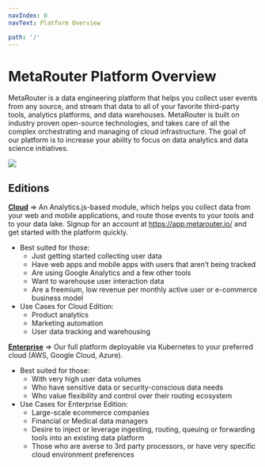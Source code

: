 ```yaml
---
navIndex: 0
navText: Platform Overview

path: '/'
---
```


# MetaRouter Platform Overview

MetaRouter is a data engineering platform that helps you collect user events from any source, and stream that data to all of your favorite third-party tools, analytics platforms, and data warehouses. MetaRouter is built on industry proven open-source technologies, and takes care of all the complex orchestrating and managing of cloud infrastructure. The goal of our platform is to increase your ability to focus on data analytics and data science initiatives.

<a href="https://cdn.metarouter.io/web/img/docs/content/platform_overview.png" target="_mr"><img src="https://cdn.metarouter.io/web/img/docs/content/platform_overview.png" /></a>

## Editions

**[Cloud](/cloud-edition/)** ⇒ An Analytics.js-based module, which helps you collect data from your web and mobile applications, and route those events to your tools and to your data lake. Signup for an account at https://app.metarouter.io/ and get started with the platform quickly.

- Best suited for those:
  - Just getting started collecting user data
  - Have web apps and mobile apps with users that aren’t being tracked
  - Are using Google Analytics and a few other tools
  - Want to warehouse user interaction data
  - Are a freemium, low revenue per monthly active user or e-commerce business model
- Use Cases for Cloud Edition:
  - Product analytics
  - Marketing automation
  - User data tracking and warehousing

**[Enterprise](/enterprise-edition/)** ⇒ Our full platform deployable via Kubernetes to your preferred cloud (AWS, Google Cloud, Azure).

- Best suited for those:
  - With very high user data volumes
  - Who have sensitive data or security-conscious data needs
  - Who value flexibility and control over their routing ecosystem
- Use Cases for Enterprise Edition:
  - Large-scale ecommerce companies
  - Financial or Medical data managers
  - Desire to inject or leverage ingesting, routing, queuing or forwarding tools into an existing data platform
  - Those who are averse to 3rd party processors, or have very specific cloud environment preferences

